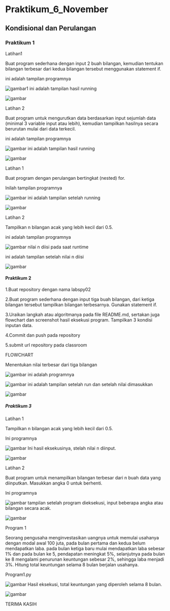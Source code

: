 # Praktikum_6_November
## Kondisional dan Perulangan
### Praktikum 1
Latihan1 <p>
Buat program sederhana dengan input 2 buah bilangan, kemudian
tentukan bilangan terbesar dari kedua bilangan tersebut
menggunakan statement if. <P>
ini adalah tampilan programnya <p>
![gambar1](Praktikum_Tiga/ss1.png)
ini adalah tampilan hasil running <p>
![gambar](Praktikum_Tiga/ss2.png)

Latihan 2 <p>
Buat program untuk mengurutkan data berdasarkan input sejumlah
data (minimal 3 variable input atau lebih), kemudian tampilkan
hasilnya secara berurutan mulai dari data terkecil. <p>
ini adalah tampilan programnya <p>
![gambar](Praktikum_Tiga/ss3.png)
ini adalah tampilan hasil running <p>
![gambar](Praktikum_Tiga/ss4.png)

Latihan 1 <p>
Buat program dengan perulangan bertingkat (nested) for. <p>
Inilah tampilan programnya <p>
![gambar](Praktikum_Tiga/ss5.png)
ini adalah tampilan setelah running <p>
![gambar](Praktikum_Tiga/ss6.png)

Latihan 2 <p>
Tampilkan n bilangan acak yang lebih kecil dari 0.5. <p>
ini adalah tampilan programnya <p>
![gambar](Praktikum_Tiga/ss7.png)
nilai n diisi pada saat runtime <p>
ini adalah tampilan setelah nilai n diisi <p>
![gambar](Praktikum_Tiga/ss8.png)

#### Praktikum 2
1.Buat repository dengan nama labspy02 <p>
2.Buat program sederhana dengan input tiga buah bilangan, dari ketiga bilangan
  tersebut tampilkan bilangan terbesarnya. Gunakan statement if.  <p>
3.Uraikan langkah atau algoritmanya pada file README.md, sertakan juga flowchart
  dan screenshot hasil eksekusi program. Tampilkan 3 kondisi inputan data. <p>
4.Commit dan push pada repository <p>
5.submit url repository pada classroom <p>

FLOWCHART <p>
Menentukan nilai terbesar dari tiga bilangan <p>
![gambar](Praktikum_Tiga/ss8a.png)
ini adalah programnya <p>
![gambar](Praktikum_Tiga/ss9.png)
ini adalah tampilan setelah run dan setelah nilai dimasukkan <p>
![gambar](Praktikum_Tiga/ss10.png)

##### Praktikum 3
Latihan 1 <p>
Tampilkan n bilangan acak yang lebih kecil dari 0.5. <p>
Ini programnya <p>
![gambar](Praktikum_Tiga/ss11.png)
Ini hasil eksekusinya, stelah nilai n diinput. <p>
![gambar](Praktikum_Tiga/ss12.png)

Latihan 2 <p>
Buat program untuk menampilkan bilangan terbesar dari n buah data yang diinputkan.
Masukkan angka 0 untuk berhenti. <p>
Ini programnya <p>
![gambar](Praktikum_Tiga/ss13.png)
tampilan setelah program dieksekusi, input beberapa angka atau bilangan secara acak. <p>
![gambar](Praktikum_Tiga/ss14.png)

Program 1 <p>
Seorang pengusaha menginvestasikan uangnya untuk memulai usahanya dengan
modal awal 100 juta, pada bulan pertama dan kedua belum mendapatkan laba. pada
bulan ketiga baru mulai mendapatkan laba sebesar 1% dan pada bulan ke 5,
pendapatan meningkat 5%, selanjutnya pada bulan ke 8 mengalami penurunan
keuntungan sebesar 2%, sehingga laba menjadi 3%. Hitung total keuntungan selama 8
bulan berjalan usahanya. <p>
Program1.py <p>
![gambar](Praktikum_Tiga/ss15.png)
Hasil eksekusi, total keuntungan yang diperoleh selama 8 bulan. <p>
![gambar](Praktikum_Tiga/ss16.png)


TERIMA KASIH